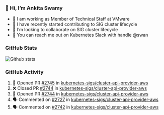 ### 👋 Hi, I’m Ankita Swamy 

- 💼 I am working as Member of Technical Staff at VMware
- 👀 I have recently started contributing to SIG cluster lifecycle 
- 💞️ I’m looking to collaborate on SIG cluster lifecycle
- 💬 You can reach me out on Kubernetes Slack with handle @swan

### GitHub Stats
![Github stats](https://github-readme-stats.vercel.app/api?username=Ankitasw&count_private=true&show_icons=true&theme=tokyonight)

### GitHub Activity 
<!--START_SECTION:activity-->
1. 💪 Opened PR [#2745](https://github.com/kubernetes-sigs/cluster-api-provider-aws/pull/2745) in [kubernetes-sigs/cluster-api-provider-aws](https://github.com/kubernetes-sigs/cluster-api-provider-aws)
2. ❌ Closed PR [#2744](https://github.com/kubernetes-sigs/cluster-api-provider-aws/pull/2744) in [kubernetes-sigs/cluster-api-provider-aws](https://github.com/kubernetes-sigs/cluster-api-provider-aws)
3. 💪 Opened PR [#2744](https://github.com/kubernetes-sigs/cluster-api-provider-aws/pull/2744) in [kubernetes-sigs/cluster-api-provider-aws](https://github.com/kubernetes-sigs/cluster-api-provider-aws)
4. 🗣 Commented on [#2727](https://github.com/kubernetes-sigs/cluster-api-provider-aws/issues/2727) in [kubernetes-sigs/cluster-api-provider-aws](https://github.com/kubernetes-sigs/cluster-api-provider-aws)
5. 🗣 Commented on [#2742](https://github.com/kubernetes-sigs/cluster-api-provider-aws/issues/2742) in [kubernetes-sigs/cluster-api-provider-aws](https://github.com/kubernetes-sigs/cluster-api-provider-aws)
<!--END_SECTION:activity-->
